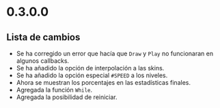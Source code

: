 # 0.3.0.0

## Lista de cambios

- Se ha corregido un error que hacía que `Draw` y `Play` no funcionaran en algunos callbacks.
- Se ha añadido la opción de interpolación a las skins.
- Se ha añadido la opción especial `#SPEED` a los niveles.
- Ahora se muestran los porcentajes en las estadísticas finales.
- Agregada la función `While`.
- Agregada la posibilidad de reiniciar.
